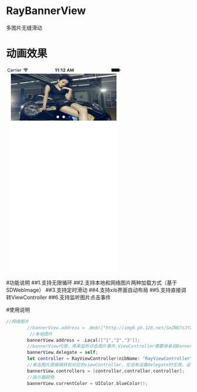 # RayBannerView
多图片无缝滑动

# 动画效果

![image](https://github.com/panyaorui/RayBannerView/blob/master/效果图/01.gif)

#功能说明
##1.支持无限循环
##2.支持本地和网络图片两种加载方式（基于SDWebImage）
##3.支持定时滑动
##4.支持xib界面自动布局
##5.支持直接调转ViewController
##6.支持监听图片点击事件

#使用说明
```swift
//网络图片
        //bannerView.address = .Web(["http://img0.ph.126.net/SeZND7sJY2E9817aqyiF9Q==/6608636628980965995.jpg","http://img0.ph.126.net/Gqoi8jy24MIqewWmUNUVcA==/639792622080629406.jpg","http://img1.ph.126.net/tWT4rtsPXrsoPyVrjvP4uQ==/1120551882302603980.jpg"]);
         //本地图片
        bannerView.address = .Local(["1","2","3"]);
        //bannerView代理，用来监听点击图片事件,ViewController需要继承自BannerViewDelegate
        bannerView.delegate = self;
        let controller = RayViewController(nibName: "RayViewController", bundle: nil);
        //单击图片直接跳转到对应的viewController，在没有设置delegate时生效，设置之后在不生效
        bannerView.controllers = [controller,controller,controller];
        //指示器颜色
        bannerView.currentColor = UIColor.blueColor();
```
